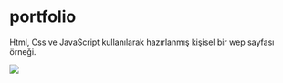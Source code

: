 # portfolio

Html, Css ve JavaScript kullanılarak hazırlanmış kişisel bir wep sayfası örneği.

![](ekran.gif)
